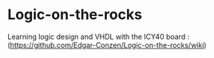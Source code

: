 # Logic-on-the-rocks

Learning logic design and VHDL with the ICY40 board : (https://github.com/Edgar-Conzen/Logic-on-the-rocks/wiki)
